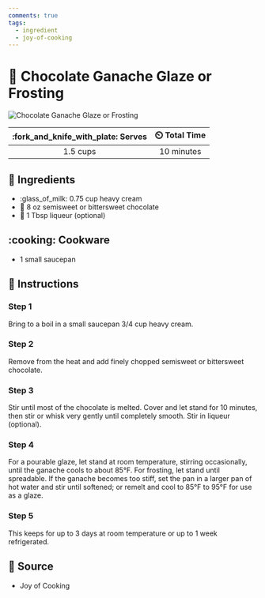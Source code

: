 ```yaml
---
comments: true
tags:
  - ingredient
  - joy-of-cooking 
---
```

# :chocolate_bar: Chocolate Ganache Glaze or Frosting

![Chocolate Ganache Glaze or Frosting](../../assets/images/chocolate-ganache-glaze-or-frosting.jpg)

| :fork_and_knife_with_plate: Serves | :timer_clock: Total Time |
|:----------------------------------:|:-----------------------: |
| 1.5 cups | 10 minutes |

## :salt: Ingredients

- :glass_of_milk: 0.75 cup heavy cream
- :chocolate_bar: 8 oz semisweet or bittersweet chocolate
- :tumbler_glass: 1 Tbsp liqueur (optional)

## :cooking: Cookware

- 1 small saucepan

## :pencil: Instructions

### Step 1

Bring to a boil in a small saucepan 3/4 cup heavy cream.

### Step 2

Remove from the heat and add finely chopped semisweet or bittersweet chocolate.

### Step 3

Stir until most of the chocolate is melted. Cover and let stand for 10 minutes, then stir or whisk very gently until
completely smooth. Stir in liqueur (optional).

### Step 4

For a pourable glaze, let stand at room temperature, stirring occasionally, until the ganache cools to about 85°F. For
frosting, let stand until spreadable. If the ganache becomes too stiff, set the pan in a larger pan of hot water and
stir until softened; or remelt and cool to 85°F to 95°F for use as a glaze.

### Step 5

This keeps for up to 3 days at room temperature or up to 1 week refrigerated.

## :link: Source

- Joy of Cooking
